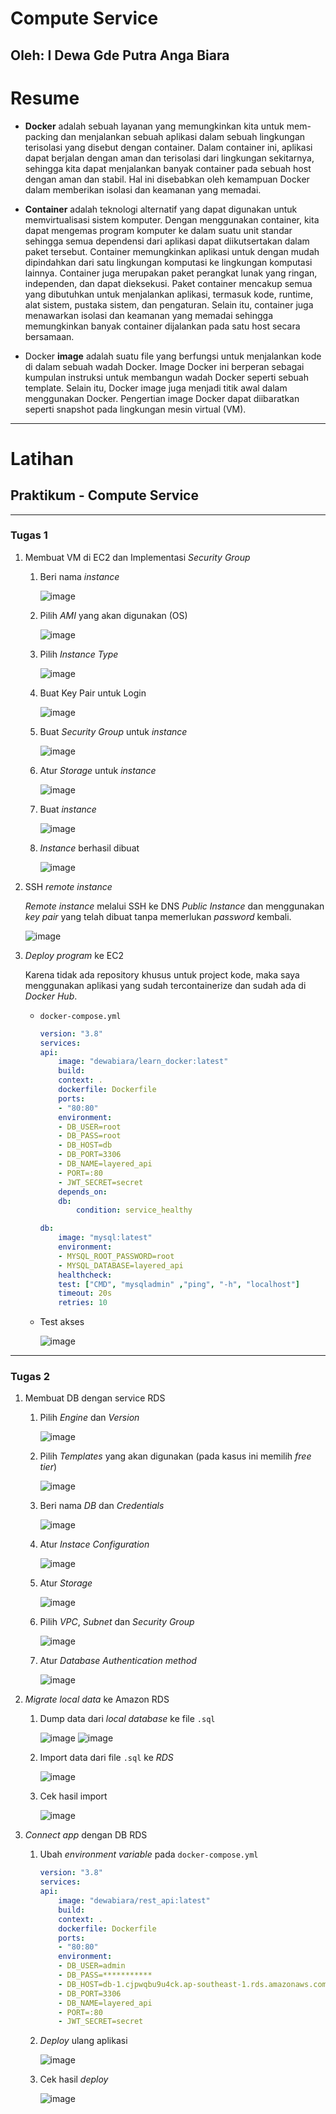 # **Compute Service**
## Oleh: I Dewa Gde Putra Anga Biara

# Resume

* **Docker** adalah sebuah layanan yang memungkinkan kita untuk mem-packing dan menjalankan sebuah aplikasi dalam sebuah lingkungan terisolasi yang disebut dengan container. Dalam container ini, aplikasi dapat berjalan dengan aman dan terisolasi dari lingkungan sekitarnya, sehingga kita dapat menjalankan banyak container pada sebuah host dengan aman dan stabil. Hal ini disebabkan oleh kemampuan Docker dalam memberikan isolasi dan keamanan yang memadai.

* **Container** adalah teknologi alternatif yang dapat digunakan untuk memvirtualisasi sistem komputer. Dengan menggunakan container, kita dapat mengemas program komputer ke dalam suatu unit standar sehingga semua dependensi dari aplikasi dapat diikutsertakan dalam paket tersebut. Container memungkinkan aplikasi untuk dengan mudah dipindahkan dari satu lingkungan komputasi ke lingkungan komputasi lainnya. Container juga merupakan paket perangkat lunak yang ringan, independen, dan dapat dieksekusi. Paket container mencakup semua yang dibutuhkan untuk menjalankan aplikasi, termasuk kode, runtime, alat sistem, pustaka sistem, dan pengaturan. Selain itu, container juga menawarkan isolasi dan keamanan yang memadai sehingga memungkinkan banyak container dijalankan pada satu host secara bersamaan.

* Docker **image** adalah suatu file yang berfungsi untuk menjalankan kode di dalam sebuah wadah Docker. Image Docker ini berperan sebagai kumpulan instruksi untuk membangun wadah Docker seperti sebuah template. Selain itu, Docker image juga menjadi titik awal dalam menggunakan Docker. Pengertian image Docker dapat diibaratkan seperti snapshot pada lingkungan mesin virtual (VM).

 ---

# Latihan

## Praktikum - Compute Service

---

### Tugas 1

1.  Membuat VM di EC2 dan Implementasi _Security Group_

    1.  Beri nama _instance_
    
        ![image](./screenshots/1_beri%20nama.png)

    2.  Pilih _AMI_ yang akan digunakan (OS)

        ![image](./screenshots/2_pilih%20AMI.png)

    3.  Pilih _Instance Type_

        ![image](./screenshots/3_pilih%20instance%20type.png)

    4.  Buat Key Pair untuk Login

        ![image](./screenshots/4_buat%20key%20pair.png)

    5.  Buat _Security Group_ untuk _instance_

        ![image](./screenshots/5_buat%20security%20group.png)

    6.  Atur _Storage_ untuk _instance_

        ![image](./screenshots/6_atur%20storage.png)  

    7.  Buat _instance_

        ![image](./screenshots/7_buat%20instance.png)

    8.  _Instance_ berhasil dibuat

        ![image](./screenshots/8_instance%20dibuat.png)

2.  SSH _remote instance_

    _Remote instance_ melalui SSH ke DNS _Public Instance_ dan menggunakan _key pair_ yang telah dibuat tanpa memerlukan _password_ kembali. 

    ![image](./screenshots/9_ssh%20remote.png)

3.  _Deploy program_ ke EC2

    Karena tidak ada repository khusus untuk project kode, maka saya menggunakan aplikasi yang sudah tercontainerize dan sudah ada di _Docker Hub_.

    -   `docker-compose.yml`

        ```yml
        version: "3.8"
        services:
        api:
            image: "dewabiara/learn_docker:latest"
            build:
            context: .
            dockerfile: Dockerfile
            ports:
            - "80:80"
            environment:
            - DB_USER=root
            - DB_PASS=root
            - DB_HOST=db
            - DB_PORT=3306
            - DB_NAME=layered_api
            - PORT=:80
            - JWT_SECRET=secret
            depends_on:
            db:
                condition: service_healthy
        
        db:
            image: "mysql:latest"
            environment:
            - MYSQL_ROOT_PASSWORD=root
            - MYSQL_DATABASE=layered_api
            healthcheck:
            test: ["CMD", "mysqladmin" ,"ping", "-h", "localhost"]
            timeout: 20s
            retries: 10
        ```

    -   Test akses

        ![image](./screenshots/10_test%20ec2.png)


---

### Tugas 2

1.  Membuat DB dengan service RDS

    1.  Pilih _Engine_ dan _Version_

        ![image](./screenshots/11_pilih%20engine.png)
    
    2.  Pilih _Templates_ yang akan digunakan (pada kasus ini memilih _free tier_)
        
        ![image](./screenshots/12_templates.png)

    3.  Beri nama _DB_ dan _Credentials_

        ![image](./screenshots/13_buat%20credentials.png)

    4.  Atur _Instace Configuration_

        ![image](./screenshots/14_atur%20configuration.png)

    5.  Atur _Storage_

        ![image](./screenshots/15_atur%20storage.png)

    6.  Pilih _VPC_, _Subnet_ dan _Security Group_

        ![image](./screenshots/16_atur%20conectivity.png)

    7.  Atur _Database Authentication method_

        ![image](./screenshots/17_auth.png)

2.  _Migrate local data_ ke Amazon RDS

    1.  Dump data dari _local database_ ke file `.sql`

        ![image](./screenshots/18_dump%20database%201.png)
        ![image](./screenshots/19_dump%20database%202.png)

    2.  Import data dari file `.sql` ke _RDS_

        ![image](./screenshots/20_import%20sql%20ke%20rds.png)

    3.  Cek hasil import 

        ![image](./screenshots/21_cek%20import.png)

3.  _Connect app_ dengan DB RDS

    1.  Ubah _environment variable_ pada `docker-compose.yml`

        ```yml
        version: "3.8"
        services:
        api:
            image: "dewabiara/rest_api:latest"
            build:
            context: .
            dockerfile: Dockerfile
            ports:
            - "80:80"
            environment:
            - DB_USER=admin
            - DB_PASS=***********
            - DB_HOST=db-1.cjpwqbu9u4ck.ap-southeast-1.rds.amazonaws.com
            - DB_PORT=3306
            - DB_NAME=layered_api
            - PORT=:80
            - JWT_SECRET=secret
        ```

    2.  _Deploy_ ulang aplikasi

        ![image](./screenshots/22_deploy%20ulang.png)

    3.  Cek hasil _deploy_

        ![image](./screenshots/23_cek%20deploy.png)
